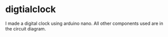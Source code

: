 # digtialclock
I made a digital clock using arduino nano. All other components used are in the circuit diagram.
